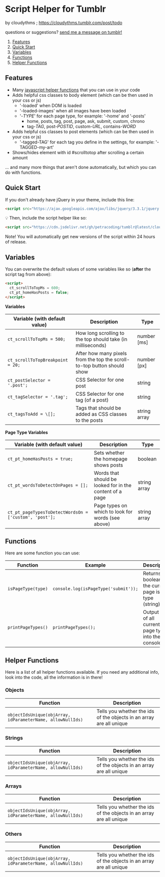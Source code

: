 # Script Helper for Tumblr

by cloudythms ; https://cloudythms.tumblr.com/post/todo

questions or suggestions? [send me a message on tumblr!](https://cloudythms.tumblr.com/contact)

1. [Features](#features)
1. [Quick Start](#quick-start)
1. [Variables](#variables)
1. [Functions](#functions)
1. [Helper Functions](#helper-functions)

## Features

- Many [javascript helper functions](#helper-functions) that you can use in your code
- Adds helpful css classes to body element (which can be then used in your css or js)
  - '-loaded' when DOM is loaded
  - '-loaded-images' when all images have been loaded
  - '-_TYPE_' for each page type, for example: '-home' and '-posts'
    - home, posts, tag, post, page, ask, submit, custom, chrono
    - tag-_TAG_, post-_POSTID_, custom-_URL_, contains-_WORD_
- Adds helpful css classes to post elements (which can be then used in your css or js)
  - '-tagged-TAG' for each tag you define in the settings, for example: '-TAGGED-my-art'
- Shows/hides element with id #scrolltotop after scrolling a certain amount

... and many more things that aren't done automatically, but which you can do with functions.

## Quick Start

If you don't already have jQuery in your theme, include this line:

```html
<script src="https://ajax.googleapis.com/ajax/libs/jquery/3.3.1/jquery.min.js"></script>
```

:bulb: Then, include the script helper like so: 

```html
<script src="https://cdn.jsdelivr.net/gh/petracoding/tumblr@latest/cloudythms/plugins/helper.js"></script>
```

Note! You will automatically get new versions of the script within 24 hours of release.

## Variables

You can overwrite the default values of some variables like so (**after** the script tag from above):

```html
<script>
  ct_scrollToTopMs = 600;
  ct_pt_homeHasPosts = false;
</script>
```

**Variables**

Variable (with default value) | Description | Type
----------------------------- | ----------- | ----
`ct_scrollToTopMs = 500;` | How long scrolling to the top should take (in milliseconds) | number \[ms]
`ct_scrollToTopBreakpoint = 20;` | After how many pixels from the top the scroll-to-top button should show | number \[px]
`ct_postSelector = '.post';` | CSS Selector for one post | string
`ct_tagSelector = '.tag';` | CSS Selector for one tag (of a post) | string
`ct_tagsToAdd = \[];` | Tags that should be added as CSS classes to the posts | string array

**Page Type Variables**

Variable (with default value) | Description | Type
----------------------------- | ----------- | ----
`ct_pt_homeHasPosts = true;` | Sets whether the homepage shows posts | boolean
`ct_pt_wordsToDetectOnPages = [];` | Words that should be looked for in the content of a page | string array
`ct_pt_pageTypesToDetectWordsOn = ['custom', 'post'];` | Page types on which to look for words (see above) | string array


## Functions

Here are some function you can use:

Function | Example | Description
-------- | ------- | -----------
`isPageType(type)` | `console.log(isPageType('submit'));` | Returns a boolean if the current page is of a type (string)
`printPageTypes()` | `printPageTypes();` | Output a list of all current page types into the console

## Helper Functions

Here is a list of all helper functions available. If you need any additional info, look into the code, all the information is in there!


### Objects

Function | Description
-------- | -----------
`objectIdsUnique(objArray, idParameterName, allowNullIds)` | Tells you whether the ids of the objects in an array are all unique


### Strings

Function | Description
-------- | -----------
`objectIdsUnique(objArray, idParameterName, allowNullIds)` | Tells you whether the ids of the objects in an array are all unique


### Arrays

Function | Description
-------- | -----------
`objectIdsUnique(objArray, idParameterName, allowNullIds)` | Tells you whether the ids of the objects in an array are all unique



### Others

Function | Description
-------- | -----------
`objectIdsUnique(objArray, idParameterName, allowNullIds)` | Tells you whether the ids of the objects in an array are all unique
